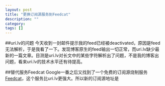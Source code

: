 ```yaml
---
layout: post
title: "更换订阅源服务到Feedcat"
description: ""
category: 
tags: []
---
```

##uri.lv的问题
今天收到一封邮件提示我的feed已经被deactivated，原因是feed无法解析，于是我看了一下。发现博客原生的feed输出一切正常，而uri.lv缺少最新的一篇文章。目测是uri.lv对长文中的某些字符解析出了问题，不是我的博客出问题，看来uri.lv的技术水平还有待提高。  

##替代服务Feedcat
Google一番之后又找到了一个免费的订阅源烧制服务[Feedcat](http://feedcat.net)，这个服务比uri.lv更强大。所以新的订阅源地址是[](http://feed.feedcat.net/aoxu)  